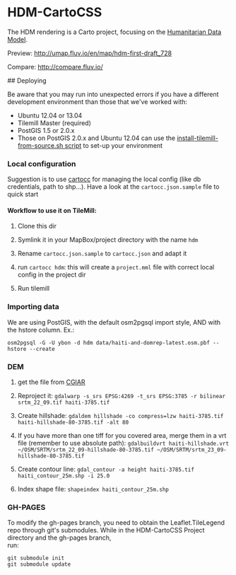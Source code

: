 # HDM-CartoCSS

The HDM rendering is a Carto project, focusing on the [Humanitarian Data Model](http://wiki.openstreetmap.org/wiki/Humanitarian_OSM_Tags).

Preview: http://umap.fluv.io/en/map/hdm-first-draft_728

Compare: http://compare.fluv.io/

## Deploying


Be aware that you may run into unexpected errors if you have a different development environment than those that we've worked with: 
- Ubuntu 12.04 or 13.04
- Tilemill Master (required)
- PostGIS 1.5 or 2.0.x 
- Those on PostGIS 2.0.x and Ubuntu 12.04 can use the [install-tilemill-from-source.sh script](https://gist.github.com/skorasaurus/5911182) to set-up your environment



### Local configuration

Suggestion is to use [cartocc](https://github.com/yohanboniface/CartoCC) for managing the local config (like db credentials, path to shp...). Have a look at the `cartocc.json.sample` file to quick start

#### Workflow to use it on TileMill:

1. Clone this dir

1. Symlink it in your MapBox/project directory with the name `hdm`

1. Rename `cartocc.json.sample` to `cartocc.json` and adapt it

1. run `cartocc hdm`: this will create a `project.mml` file with correct local config in the project dir

1. Run tilemill

### Importing data

We are using PostGIS, with the default osm2pgsql import style, AND with the hstore column. Ex.:

```
osm2pgsql -G -U ybon -d hdm data/haiti-and-domrep-latest.osm.pbf --hstore --create
```

### DEM

1. get the file from [CGIAR](http://srtm.csi.cgiar.org/)

1. Reproject it: `gdalwarp -s_srs EPSG:4269 -t_srs EPSG:3785 -r bilinear srtm_22_09.tif haiti-3785.tif`

1. Create hillshade: `gdaldem hillshade -co compress=lzw haiti-3785.tif haiti-hillshade-80-3785.tif -alt 80`

1. If you have more than one tiff for you covered area, merge them in a vrt file (remember to use absolute path): `gdalbuildvrt haiti-hillshade.vrt ~/OSM/SRTM/srtm_22_09-hillshade-80-3785.tif ~/OSM/SRTM/srtm_23_09-hillshade-80-3785.tif`

1. Create contour line: `gdal_contour -a height haiti-3785.tif haiti_contour_25m.shp -i 25.0`

1. Index shape file: `shapeindex haiti_contour_25m.shp`

### GH-PAGES 

To modify the gh-pages branch, you need to obtain the Leaflet.TileLegend repo through git's submodules. While in the HDM-CartoCSS Project directory and the gh-pages branch,  
run: 
```
git submodule init
git submodule update 
```

